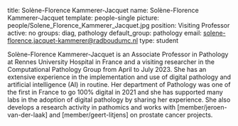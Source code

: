 title: Solène-Florence Kammerer-Jacquet
name: Solène-Florence Kammerer-Jacquet
template: people-single
picture: people/Solene_Florence_Kammerer_Jacquet.jpg
position: Visiting Professor
active: no
groups: diag, pathology
default_group: pathology
email: solene-florence.jacquet-kammerer@radboudumc.nl
type: student

Solène-Florence Kammerer-Jacquet is an Associate Professor in Pathology at Rennes University Hospital in France and a visiting researcher in the Computational Pathology Group from April to July 2023. She has an extensive experience in the implementation and use of digital pathology and artificial intelligence (AI) in routine. Her department of Pathology was one of the first in France to go 100% digital in 2021 and she has supported many labs in the adoption of digital pathology by sharing her experience. She also develops a research activity in pathomics and works with [member/jeroen-van-der-laak] and [member/geert-litjens] on prostate cancer projects.
